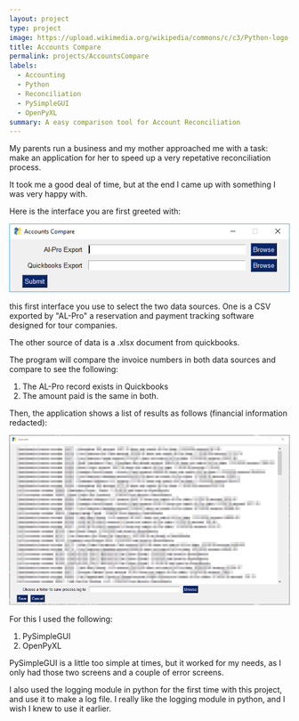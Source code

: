 ```yaml
---
layout: project
type: project
image: https://upload.wikimedia.org/wikipedia/commons/c/c3/Python-logo-notext.svg
title: Accounts Compare
permalink: projects/AccountsCompare
labels:
  - Accounting
  - Python
  - Reconciliation
  - PySimpleGUI
  - OpenPyXL
summary: A easy comparison tool for Account Reconciliation
---
```


My parents run a business and my mother approached me with a task: make an application for her to speed up a very repetative reconciliation process.

It took me a good deal of time, but at the end I came up with something I was very happy with.

Here is the interface you are first greeted with:

<img class="ui image" src="../images/firstUI.png">

this first interface you use to select the two data sources. One is a CSV exported by "AL-Pro" a reservation and payment tracking software designed for tour companies.

The other source of data is a .xlsx document from quickbooks.

The program will compare the invoice numbers in both data sources and compare to see the following:

1. The AL-Pro record exists in Quickbooks
1. The amount paid is the same in both.

Then, the application shows a list of results as follows (financial information redacted):

<img class="ui image" src="../images/resultsList.png">

For this I used the following:

1. PySimpleGUI
1. OpenPyXL

PySimpleGUI is a little too simple at times, but it worked for my needs, as I only had those two screens and a couple of error screens.

I also used the logging module in python for the first time with this project, and use it to make a log file. I really like the logging module in python, and I wish I knew to use it earlier.
